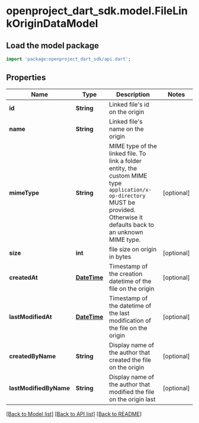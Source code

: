 # openproject_dart_sdk.model.FileLinkOriginDataModel

## Load the model package
```dart
import 'package:openproject_dart_sdk/api.dart';
```

## Properties
Name | Type | Description | Notes
------------ | ------------- | ------------- | -------------
**id** | **String** | Linked file's id on the origin | 
**name** | **String** | Linked file's name on the origin | 
**mimeType** | **String** | MIME type of the linked file.  To link a folder entity, the custom MIME type `application/x-op-directory` MUST be provided. Otherwise it defaults back to an unknown MIME type. | [optional] 
**size** | **int** | file size on origin in bytes | [optional] 
**createdAt** | [**DateTime**](DateTime.md) | Timestamp of the creation datetime of the file on the origin | [optional] 
**lastModifiedAt** | [**DateTime**](DateTime.md) | Timestamp of the datetime of the last modification of the file on the origin | [optional] 
**createdByName** | **String** | Display name of the author that created the file on the origin | [optional] 
**lastModifiedByName** | **String** | Display name of the author that modified the file on the origin last | [optional] 

[[Back to Model list]](../README.md#documentation-for-models) [[Back to API list]](../README.md#documentation-for-api-endpoints) [[Back to README]](../README.md)


